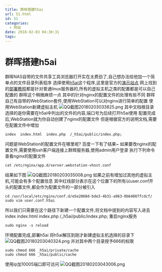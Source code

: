 ```yaml
---
title: 群晖搭建h5ai
url: 51.html
id: 51
categories:
  - 网站
date: 2018-02-03 04:30:31
tags:
---
```


# 群晖搭建h5ai

群晖NAS自带的文件共享工具浏览器打开实在太费劲了,自己想办法给他加一个简单点的文件目录列表程序
选择使用[h5ai](https://larsjung.de/h5ai/)这个程序,这里是官方的[演示站点](https://larsjung.de/h5ai/demo/)
网上找到的[部署教程](https://www.htcp.net/3643.html)都是针对普通linux服务器的,所有的虚拟主机之类的配置都是可以自己配置的
群晖这个稍微麻烦一点 其中的针对nginx的配置文件的处理有些不同
群晖自己有自带的WebStation套件,使用WebStation可以对nginx进行简单的配置 使用WebStation新建虚拟主机
![QQ截图20180203033825.png](https://i.loli.net/2018/02/03/5a74be42d2281.png "QQ截图20180203033825.png") 
其中文档根目录选择的是你需要在h5ai中列出的文件的内容,端口号为后续打开h5ai使用 配置完成后,WebStation就为你自动创建了nginx的配置文件 但是根据官方的说明文档,需要在配置文件中增加

```nginx
index  index.html  index.php  /_h5ai/public/index.php;
```

问题是WebStation的配置文件在哪里呢? 百度一下有了结果~ 如果要改nginx的配置文件,需要使用ssh客户端连接上群辉服务器,使用admin用户登录 执行下列命令查看nginx的配置文件
```shell
cat /etc/nginx/app.d/server.webstation-vhost.conf
```
结果如下图
![QQ截图20180203035008.png](https://i.loli.net/2018/02/03/5a74c10beb4a0.png "QQ截图20180203035008.png") 
如果之前有增加过其他的虚拟主机,可能会有多个配置信息 其中红线部分表示在这个位置下的所有以user.conf开头的配置文件,都会作为配置文件的一部分被引入
```shell
cd /usr/local/etc/nginx/conf.d/e5e2068d-bde3-4b31-a963-0b64087fcdcf/
sudo vim user.conf.h5ai
```
所以我们只需要在这个路径下新建一个配置文件,将文档中提到的内容写入进去
index  index.html  index.php  /_h5ai/public/index.php;
重启nginx服务
```shell
sudo nginx -s reload
```
环境配置完成,部署h5ai 将h5ai解压到刚才新建虚拟主机选择的目录下 ![QQ截图20180203040324.png](https://i.loli.net/2018/02/03/5a74c44aeaf9c.png "QQ截图20180203040324.png") 并对其中两个目录授予666的权限
```shell
sudo chmod 666 _h5ai/private/cache
sudo chmod 666 _h5ai/public/cache
```
使用ip加10005端口即可访问 ![QQ截图20180203043006.png](https://i.loli.net/2018/02/03/5a74ca5ad2797.png "QQ截图20180203043006.png")